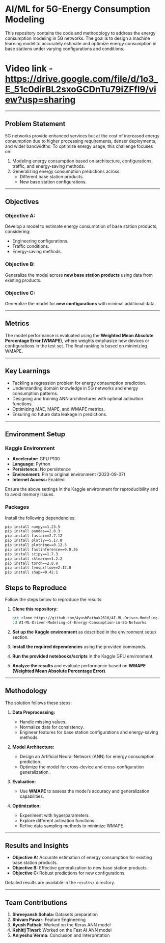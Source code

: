 # AI/ML for 5G-Energy Consumption Modeling

This repository contains the code and methodology to address the energy consumption modeling in 5G networks. The goal is to design a machine learning model to accurately estimate and optimize energy consumption in base stations under varying configurations and conditions.

# Video link - https://drive.google.com/file/d/1o3_E_51c0dirBL2sxoGCDnTu79iZFfl9/view?usp=sharing

---

## Problem Statement

5G networks provide enhanced services but at the cost of increased energy consumption due to higher processing requirements, denser deployments, and wider bandwidths. To optimize energy usage, this challenge focuses on:

1. Modeling energy consumption based on architecture, configurations, traffic, and energy-saving methods.
2. Generalizing energy consumption predictions across:
   - Different base station products.
   - New base station configurations.

---

## Objectives

### **Objective A:** 
Develop a model to estimate energy consumption of base station products, considering:
- Engineering configurations.
- Traffic conditions.
- Energy-saving methods.

### **Objective B:** 
Generalize the model across **new base station products** using data from existing products.

### **Objective C:** 
Generalize the model for **new configurations** with minimal additional data.

---

## Metrics

The model performance is evaluated using the **Weighted Mean Absolute Percentage Error (WMAPE)**, where weights emphasize new devices or configurations in the test set. The final ranking is based on minimizing WMAPE.

---

## Key Learnings

- Tackling a regression problem for energy consumption prediction.
- Understanding domain knowledge in 5G networks and energy consumption patterns.
- Designing and training ANN architectures with optimal activation functions.
- Optimizing MAE, MAPE, and WMAPE metrics.
- Ensuring no future data leakage in predictions.

---

## Environment Setup

### **Kaggle Environment**
- **Accelerator:** GPU P100
- **Language:** Python
- **Persistence:** No persistence
- **Environment:** Pin to original environment (2023-09-07)
- **Internet Access:** Enabled

Ensure the above settings in the Kaggle environment for reproducibility and to avoid memory issues.

### **Packages**
Install the following dependencies:

```bash
pip install numpy==1.23.5
pip install pandas==2.0.3
pip install fastai==2.7.12
pip install plotly==5.17.0
pip install plotnine==0.12.3
pip install fastinference==0.0.36
pip install scipy==1.7.3
pip install sklearn==1.2.2
pip install torch==2.0.0
pip install tensorflow==2.12.0
pip install shap==0.42.1
```

## Steps to Reproduce

Follow the steps below to reproduce the results:

1. **Clone this repository:**
   ```bash
   git clone https://github.com/AyushPathak2610/AI-ML-Driven-Modeling-of-Energy-Consumption-in-5G-Networks.git
   cd AI-ML-Driven-Modeling-of-Energy-Consumption-in-5G-Networks
   ```
2. **Set up the Kaggle environment** as described in the environment setup section.

3. **Install the required dependencies** using the provided commands.

4. **Run the provided notebooks/scripts** in the Kaggle GPU environment.

5. **Analyze the results** and evaluate performance based on **WMAPE (Weighted Mean Absolute Percentage Error)**.

---

## Methodology

The solution follows these steps:

1. **Data Preprocessing:**
   - Handle missing values.
   - Normalize data for consistency.
   - Engineer features for base station configurations and energy-saving methods.

2. **Model Architecture:**
   - Design an Artificial Neural Network (ANN) for energy consumption prediction.
   - Optimize the model for cross-device and cross-configuration generalization.

3. **Evaluation:**
   - Use **WMAPE** to assess the model’s accuracy and generalization capabilities.

4. **Optimization:**
   - Experiment with hyperparameters.
   - Explore different activation functions.
   - Refine data sampling methods to minimize WMAPE.

---

## Results and Insights

- **Objective A:** Accurate estimation of energy consumption for existing base station products.
- **Objective B:** Effective generalization to new base station products.
- **Objective C:** Robust predictions for new configurations.

Detailed results are available in the `results/` directory.

---

## Team Contributions

1. **Shreeyansh Sohala:** Datasets preparation  
2. **Shivam Pawar:** Feature Engineering  
3. **Ayush Pathak:** Worked on the Keras ANN model  
4. **Kshitij Tiwari:** Worked on the Fast AI ANN model  
5. **Aniyeshu Verma:** Conclusion and Interpretation  

